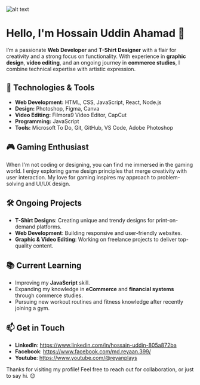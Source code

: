 ![alt text]([http://url/to/img.png](https://imgur.com/xcrwSZk))


# Hello, I'm Hossain Uddin Ahamad 👋

I’m a passionate **Web Developer** and **T-Shirt Designer** with a flair for creativity and a strong focus on functionality. With experience in **graphic design**, **video editing**, and an ongoing journey in **commerce studies**, I combine technical expertise with artistic expression.

## 🔧 Technologies & Tools

- **Web Development:** HTML, CSS, JavaScript, React, Node.js
- **Design:** Photoshop, Figma, Canva
- **Video Editing:** Filmora9 Video Editor, CapCut
- **Programming:** JavaScript
- **Tools:** Microsoft To Do, Git, GitHub, VS Code, Adobe Photoshop

## 🎮 Gaming Enthusiast

When I'm not coding or designing, you can find me immersed in the gaming world. I enjoy exploring game design principles that merge creativity with user interaction. My love for gaming inspires my approach to problem-solving and UI/UX design.

## 🛠 Ongoing Projects

- **T-Shirt Designs**: Creating unique and trendy designs for print-on-demand platforms.
- **Web Development**: Building responsive and user-friendly websites.
- **Graphic & Video Editing**: Working on freelance projects to deliver top-quality content.

## 📚 Current Learning

- Improving my **JavaScript** skill.
- Expanding my knowledge in **eCommerce** and **financial systems** through commerce studies.
- Pursuing new workout routines and fitness knowledge after recently joining a gym.

## 📫 Get in Touch

- **LinkedIn**: https://www.linkedin.com/in/hossain-uddin-805a872ba
- **Facebook**: https://www.facebook.com/md.reyaan.399/
- **Youtube**: https://www.youtube.com/@reyanplays

Thanks for visiting my profile! Feel free to reach out for collaboration, or just to say hi. 😊
